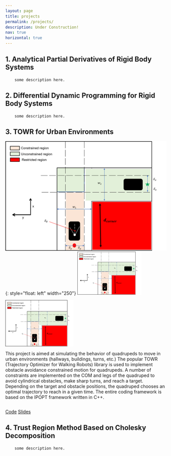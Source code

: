 ```yaml
---
layout: page
title: projects
permalink: /projects/
description: Under Construction!
nav: true
horizontal: true
---
```


## 1. Analytical Partial Derivatives of Rigid Body Systems
        some description here.


## 2. Differential Dynamic Programming for Rigid Body Systems
        some description here.


## 3. TOWR for Urban Environments

![image](/assets/img/TOWR_images/proba.png){: style="float: left" width="250"}
<img src="/assets/img/TOWR_images/proba.png" width="200px"  />


<div id="qr" style="display:inline-block; min-width:2.2cm; height:3.8cm; align: center;vertical-align: middle;" >
  <img src="/assets/img/TOWR_images/proba.png" style="height:3.8cm;">
</div>
<div style="display:inline-block;vertical-align: middle;">

This project is aimed at simulating the behavior of quadrupeds to move in urban environments (hallways, buildings, turns, etc.) The popular TOWR (Trajectory Optimizer for Walking Robots) library is used to implement obstacle avoidance constrained motion for quadrupeds. A number of constraints are implemented on the COM and legs of the quadruped to avoid cylindrical obstacles, make sharp turns, and reach a target. Depending on the target and obstacle positions, the quadruped chooses an optimal trajectory to reach in a given time. The entire coding framework is based on the IPOPT framework written in C++.

</div>

[Code](https://github.com/shubhamsingh91/ASE_389proj)   [Slides](https://docs.google.com/presentation/d/1Kq6bykrTViuv7eVQTOppSFoD8zX2M3X8gUIvukkM-2Q/edit#slide=id.p1)

## 4. Trust Region Method Based on Cholesky Decomposition

        some description here.
